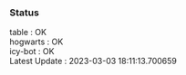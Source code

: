 ### Status


table : OK  
hogwarts : OK  
icy-bot : OK  
Latest Update : 2023-03-03 18:11:13.700659
